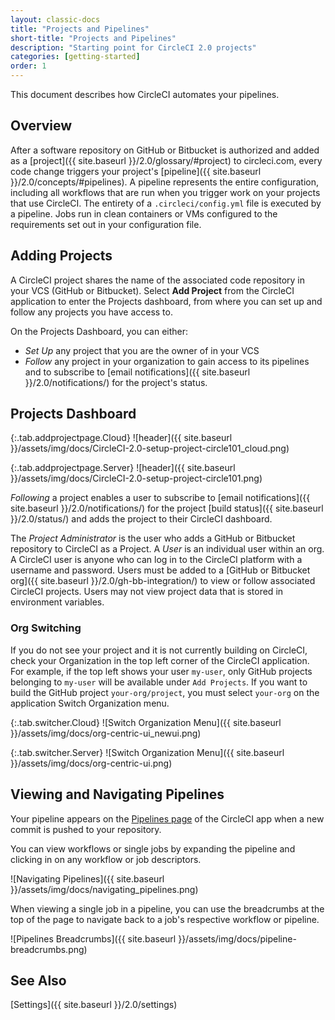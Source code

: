```yaml
---
layout: classic-docs
title: "Projects and Pipelines"
short-title: "Projects and Pipelines"
description: "Starting point for CircleCI 2.0 projects"
categories: [getting-started]
order: 1
---
```


This document describes how CircleCI automates your pipelines.

## Overview

After a software repository on GitHub or Bitbucket is authorized and added as a [project]({{ site.baseurl }}/2.0/glossary/#project) to circleci.com, every code change triggers your project's [pipeline]({{ site.baseurl }}/2.0/concepts/#pipelines). A pipeline represents the entire configuration, including all workflows that are run when you trigger work on your projects that use CircleCI. The entirety of a `.circleci/config.yml` file is executed by a pipeline. Jobs run in clean containers or VMs configured to the requirements set out in your configuration file.

## Adding Projects

A CircleCI project shares the name of the associated code repository in your VCS (GitHub or Bitbucket). Select **Add Project** from the CircleCI application to enter the Projects dashboard, from where you can set up and follow any projects you have access to.

On the Projects Dashboard, you can either:
* _Set Up_ any project that you are the owner of in your VCS 
* _Follow_ any project in your organization to gain access to its pipelines and to subscribe to [email notifications]({{
site.baseurl }}/2.0/notifications/) for the project's status.

## Projects Dashboard

{:.tab.addprojectpage.Cloud}
![header]({{ site.baseurl }}/assets/img/docs/CircleCI-2.0-setup-project-circle101_cloud.png)

{:.tab.addprojectpage.Server}
![header]({{ site.baseurl }}/assets/img/docs/CircleCI-2.0-setup-project-circle101.png)

*Following* a project enables a user to subscribe to [email notifications]({{ site.baseurl }}/2.0/notifications/) for the project [build status]({{ site.baseurl }}/2.0/status/) and adds the project to their CircleCI dashboard.

The *Project Administrator* is the user who adds a GitHub or Bitbucket repository to CircleCI as a Project. A *User* is an individual user within an org. A CircleCI user is anyone who can log in to the CircleCI platform with a username and password. Users must be added to a [GitHub or Bitbucket org]({{ site.baseurl }}/2.0/gh-bb-integration/) to view or follow associated CircleCI projects.  Users may not view project data that is stored in environment variables.

### Org Switching
If you do not see your project and it is not currently building on CircleCI, check your Organization in the top left corner of the CircleCI application.  For example, if the top left shows your user `my-user`, only GitHub projects belonging to `my-user` will be available under `Add Projects`.  If you want to build the GitHub project `your-org/project`, you must select `your-org` on the application Switch Organization menu.

{:.tab.switcher.Cloud}
![Switch Organization Menu]({{ site.baseurl }}/assets/img/docs/org-centric-ui_newui.png)

{:.tab.switcher.Server}
![Switch Organization Menu]({{ site.baseurl }}/assets/img/docs/org-centric-ui.png)

## Viewing and Navigating Pipelines

Your pipeline appears on the [Pipelines page]({{site.baseurl}}/2.0/pipelines) of the CircleCI app when a new commit is pushed to your repository.

You can view workflows or single jobs by expanding the pipeline and clicking in on any workflow or job descriptors.

![Navigating Pipelines]({{ site.baseurl }}/assets/img/docs/navigating_pipelines.png)

When viewing a single job in a pipeline, you can use the breadcrumbs at the top
of the page to navigate back to a job's respective workflow or pipeline.

![Pipelines Breadcrumbs]({{ site.baseurl }}/assets/img/docs/pipeline-breadcrumbs.png)

## See Also

[Settings]({{ site.baseurl }}/2.0/settings)
